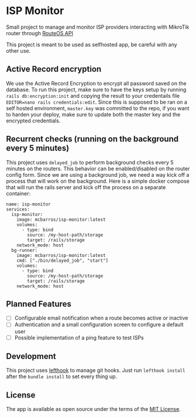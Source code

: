 # ISP Monitor

Small project to manage and monitor ISP providers interacting with MikroTik router through [RouteOS API](https://rubygems.org/gems/routeros-api)

This project is meant to be used as selfhosted app, be careful with any other use.

## Active Record encryption

We use the Active Record Encryption to encrypt all password saved on the database. To run this project, make sure to have the keys setup by running `rails db:encryption:init` and copying the result to your credentails file `EDITOR=nano rails credentials:edit`. Since this is supposed to be ran on a self hosted environment, `master.key` was committed to the repo, if you want to harden your deploy, make sure to update both the master key and the encrypted credentials.

## Recurrent checks (running on the background every 5 minutes)

This project uses `delayed_job` to perform background checks every 5 minutes on the routers. This behavior can be enabled/disabled on the router config form. Since we are using a background job, we need a way kick off a process that will work on the background. Here is a simple docker compose that will run the rails server and kick off the process on a separate container:

```
name: isp-monitor
services:
  isp-monitor:
    image: mcbarros/isp-monitor:latest
    volumes:
      - type: bind
        source: /my-host-path/storage
        target: /rails/storage
    network_mode: host
  bg-runner:
    image: mcbarros/isp-monitor:latest
    cmd: ["./bin/delayed_job", "start"]
    volumes:
      - type: bind
        source: /my-host-path/storage
        target: /rails/storage
    network_mode: host
```

## Planned Features

- [ ] Configurable email notification when a route becomes active or inactive
- [ ] Authentication and a small configuration screen to configure a default user
- [ ] Possible implementation of a ping feature to test ISPs

## Development

This project uses [lefthook](https://github.com/evilmartians/lefthook) to manage git hooks. Just run `lefthook install` after the `bundle install` to set every thing up.

## License

The app is available as open source under the terms of the [MIT License](https://opensource.org/licenses/MIT).
